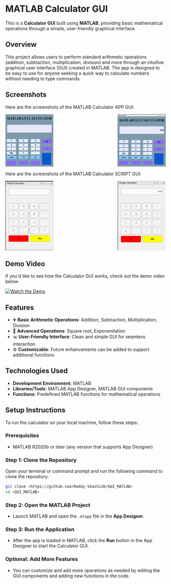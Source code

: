 

# **MATLAB Calculator GUI**

This is a **Calculator GUI** built using **MATLAB**, providing basic mathematical operations through a simple, user-friendly graphical interface.

## Overview

This project allows users to perform standard arithmetic operations (addition, subtraction, multiplication, division) and more through an intuitive graphical user interface (GUI) created in MATLAB. The app is designed to be easy to use for anyone seeking a quick way to calculate numbers without needing to type commands.

## Screenshots

Here are the screenshots of the MATLAB Calculator APP GUI:

<div style="display: flex; justify-content: space-between;">
  <img src="images/CALCULATOR USING GUI_1.png" alt="Calculator GUI 1" width="30%" />
  <img src="images/CALCULATOR USING GUI_2.png" alt="Calculator GUI 2" width="30%" />
</div>

Here are the screenshots of the MATLAB Calculator SCRIPT GUI:

<div style="display: flex; justify-content: space-between;">
  <img src="images/CALCULATOR USING SCRIPT_1.png" alt="Calculator SCRIPT 1" width="30%" />
  <img src="images/CALCULATOR USING SCRIPT_2.png" alt="Calculator SCRIPT 2" width="30%" />
</div>

## Demo Video

If you'd like to see how the Calculator GUI works, check out the demo video below:

[![Watch the Demo](https://img.youtube.com/vi/D7x8YBrKWKA/0.jpg)](https://youtu.be/D7x8YBrKWKA)


## Features

- ➕ **Basic Arithmetic Operations**: Addition, Subtraction, Multiplication, Division
- 🔢 **Advanced Operations**: Square root, Exponentiation
- 📊 **User-Friendly Interface**: Clean and simple GUI for seamless interaction
- ⚙️ **Customizable**: Future enhancements can be added to support additional functions

## Technologies Used

- **Development Environment**: MATLAB
- **Libraries/Tools**: MATLAB App Designer, MATLAB GUI components
- **Functions**: Predefined MATLAB functions for mathematical operations

## Setup Instructions

To run the calculator on your local machine, follow these steps:

### Prerequisites

- MATLAB R2020b or later (any version that supports App Designer)
  
### Step 1: Clone the Repository

Open your terminal or command prompt and run the following command to clone the repository:

```bash
git clone <https://github.com/Reddy-Shashi26/GUI_MATLAB>
cd <GUI_MATLAB>
```

### Step 2: Open the MATLAB Project

- Launch MATLAB and open the `.mlapp` file in the **App Designer**.

### Step 3: Run the Application

- After the app is loaded in MATLAB, click the **Run** button in the App Designer to start the Calculator GUI.

### Optional: Add More Features

- You can customize and add more operations as needed by editing the GUI components and adding new functions in the code.

